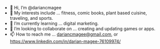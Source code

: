 - 👋 Hi, I’m @dariancmagee
- 👀 My interests include ... fitness, comic books, plant based cuisine, traveling, and sports.
- 🌱 I’m currently learning ... digital marketing.
- 💞️ I’m looking to collaborate on ... creating and updating games or apps.
- 📫 How to reach me ... dariancmagee@gmail.com, or https://www.linkedin.com/in/darian-magee-76109974/

<!---
dariancmagee/dariancmagee is a ✨ special ✨ repository because its `README.md` (this file) appears on your GitHub profile.
You can click the Preview link to take a look at your changes.
--->
